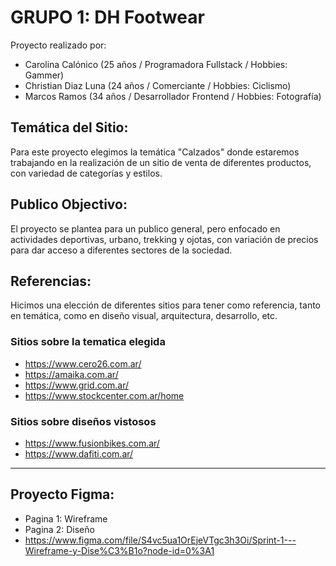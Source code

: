 # GRUPO 1: DH Footwear

Proyecto realizado por:
- Carolina Calónico (25 años / Programadora Fullstack / Hobbies: Gammer)
- Christian Diaz Luna (24 años / Comerciante / Hobbies: Ciclismo)
- Marcos Ramos (34 años / Desarrollador Frontend / Hobbies: Fotografía)

## Temática del Sitio: 
Para este proyecto elegimos la temática "Calzados" donde estaremos trabajando en la realización de un sitio de venta de diferentes productos, con variedad de categorías y estilos.

## Publico Objectivo: 
El proyecto se plantea para un publico general, pero enfocado en actividades deportivas, urbano, trekking y ojotas, con variación de precios para dar acceso a diferentes sectores de la sociedad.

## Referencias: 
Hicimos una elección de diferentes sitios para tener como referencia, tanto en temática, como en diseño visual, arquitectura, desarrollo, etc.

### Sitios sobre la tematica elegida
* https://www.cero26.com.ar/
* https://amaika.com.ar/
* https://www.grid.com.ar/
* https://www.stockcenter.com.ar/home

### Sitios sobre diseños vistosos
* https://www.fusionbikes.com.ar/
* https://www.dafiti.com.ar/

---------------------------------------------------------------------------

## Proyecto Figma: 
- Pagina 1: Wireframe
- Pagina 2: Diseño
- https://www.figma.com/file/S4vc5ua1OrEjeVTgc3h3Oi/Sprint-1---Wireframe-y-Dise%C3%B1o?node-id=0%3A1
